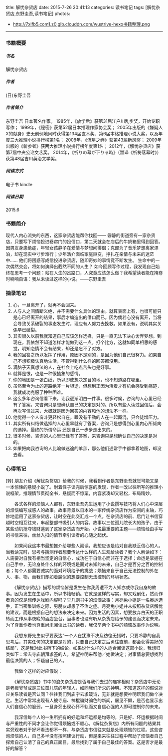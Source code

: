 title: 解忧杂货店
date: 2015-7-26 20:41:13
categories: 读书笔记
tags: [解忧杂货店,东野圭吾,读书笔记]
photos:
- http://7xifb5.com1.z0.glb.clouddn.com/wustrive-hexo书籍整理.png
---

### 书籍概要

##### 书名
解忧杂货店

##### 作者
(日)东野圭吾 

##### 作者简介
东野圭吾
日本著名作家。
1985年，《放学后》获第31届江户川乱步奖，开始专职写作；
1999年，《秘密》获第52届日本推理作家协会奖；
2005年出版的《嫌疑人X的献身》史无前例地同时获得第134届直木奖、第6届本格推理小说大奖，以及年度三大推理小说排行榜第1名；
2008年，《流星之绊》获第43届新风奖；
2009年出版的《新参者》获两大推理小说排行榜年度第1名；
2012年，《解忧杂货店》获第7届中央公论文艺奖。
2014年，《祈りの幕が下りる時》（暂译《祈祷落幕时》）获第48届吉川英治文学奖。

##### 阅读方式
电子书 kindle

##### 阅读日期
2015.6

### 书籍简介

现代人内心流失的东西，这家杂货店能帮你找回——
僻静的街道旁有一家杂货店，只要写下烦恼投进卷帘门的投信口，第二天就会在店后的牛奶箱里得到回答。
因男友身患绝症，年轻女孩静子在爱情与梦想间徘徊；克郎为了音乐梦想离家漂泊，却在现实中寸步难行；少年浩介面临家庭巨变，挣扎在亲情与未来的迷茫中……
他们将困惑写成信投进杂货店，随即奇妙的事情竟不断发生。
生命中的一次偶然交会，将如何演绎出截然不同的人生？
如今回顾写作过程，我发现自己始终在思考一个问题：站在人生的岔路口，人究竟应该怎么做？我希望读者能在掩卷时喃喃自语：我从未读过这样的小说。——东野圭吾


### 摘录笔记
1. 心，一旦离开了，就再不会回来。
2. 人与人之间情断义绝，并不需要什么具体的理由。就算表面上有，也很可能只是心已经离开的结果，事后才编造出的借口而已。因为倘若心没有离开，当将会导致关系破裂的事态发生时，理应有人努力去挽救。如果没有，说明其实关係早已破裂。
3. 其实很久以前我就知道自己应该怎样选择，只是一直无法下决心舍弃梦想。到现在，我依然不知道怎样才能做到这一点。打个比方，这就如同单相思的感觉，明知恋情不会有结果，却还是忘不了对方。
4. 我的回答之所以发挥了作用，原因不是别的，是因为他们自己很努力。如果自己不想积极认真地生活，不管得到什么样的回答都没用。
5. 满脑子天真想法的人，在社会上吃点苦头也是好事。
6. 就算是恨，也是一种很抽象的感情。
7. 你的地图是一张白纸，所以即使想决定目的地，也不知道路在哪里。
8. 虽然至今为止的道路绝非一片坦途，但想到正因为活着才有机会感受到痛楚，我就成功克服了种种困难。
9. 这么多年咨询信看下来，让我逐渐明白一件事。很多时候，咨询的人心里已经有了答案，来咨询只是想确认自己的决定是对的。所以有些人读过回信后，会再次写信过来，大概就是因为回答的内容和他的想法不一样。
10. 他觉得一个人奋斗更轻松自在。跟没有干劲的人在一起厮混，只会徒增压力。
11. 其实所有纠结做选择的人心里早就有了答案，咨询只是想得到心里内心所倾向的选择。最终的所谓命运 还是自己一步步走出来的。
12. 很多时候，咨询的人心里已经有了答案，来咨询只是想确认自己的决定是对的。
13. 如果把向我咨询的人比喻做迷途的羊羔，那么他们通常手中都拿着地图，却没去看。

### 心得笔记
[转]
朋友介绍《解忧杂货店》给我的时候，我看到作者是东野圭吾就觉可能又是一本惊悚的悬疑小说了。耐着性子读完后惊喜的发现，作者一改以往所写的推理小说框架，推理情节贯彻全书，悬疑而不惊栗，内容紧凑却又轻松，布局精妙。
 
　　各式各样的烦恼人人都有，东野圭吾先生运用了小说撰写技巧将人们心中深层的烦恼编写成感人的故事。故事背景以日本的一家传统杂货店作为空间的主轴，巧妙地运用了这家杂货店，让时空在此交汇成一个点。在杂货店的前、后门让书信穿越时空相互往来，串起整部书吸引人的内容。故事以三位孤儿院长大的孩子，由于某些动机抢夺钱财逃到了这家杂货店而开始。小说最重要的主题——烦恼经由手写的书信来往，丝丝入扣的情节牵引读者的心随之起伏。
 
　　如果问我这本书最想推介给哪些人阅读，我想应该是给对自我缺乏信心的人。当我读完时，思考与揣测作者想要传达什么样的人生观给读者？我个人解读如下：人需要对自我有相当坚定的自信心，成功在于自信心而非在于选择；命运是掌握在自己手中，无论身处什么样的环境或是面对未知的未来，自己才是百分之百的控制者；每个人都需要诚实的面对环境给予的挑战；烦恼来自于自己无法控制的外在人、事、物，而我们却如着魔似的想要控制无法控制的环境状态。
 
　　《解忧杂货店》描写的烦恼皆是发生在你我周遭不为人知亦或你我自身的故事。因为发生在生活中，所以书籍畅销。它就是这样的写实，却又戏剧化，然而作者真的仅是想传达戏剧内容吗？举几则书中的烦恼故事：月亮兔小姐是一名奥运选手，正当密集训练之际，男朋友却患了不治之症。月亮兔小姐并未按照杂货店解忧的建议，而是根据自己的想法来决定未来。因为生活的因素，想要放弃白天的正职转而工作从事夜晚的酒店坐台，当事者也没有听从杂货店给予的建议而决定未来。为了尊重作者也尊重尚未阅读此书的读者，我仅举两个书中的烦恼故事作为说明。
 
　　我想东野先生似乎要表达“一个人在犹豫不决及彷徨无措时，只要冷静的自我思考后，其实任何的决定都是对的，只要自己决定之后勇往直前，都会获得美好的结局”，这是我对此书所下的结论。如果说什么样的人适合阅读这部小说，我想归类如下：常去寺庙朝拜求签的人，希望神明来帮他／她做决定；对事情总要想找到最佳决策的人；怀疑自己的人。
 
　　我做个这样的对应假说：
 
　　《解忧杂货店》书中的浪矢杂货店是否与我们去过的庙宇相似？杂货店中无论是老板爷爷或是三位孤儿院的年轻人，如同我们所求的神明。不知道这样的假说对应关系读者是否认同？往往我们到庙宇去求箴诗，无非就是想要神明帮我们做个决定。生活中常常出现有人被寺庙、神棍骗财骗色的新闻，屡见不鲜，是否也显示出人们自信心的脆弱，一旦身旁出现心怀不轨而又自信心强的人即可控制你的未来。
 
　　我深信每个人的一生所拥有的好运和坏运都是均等的，只是好、坏运根据时间与严重性的不同才会让你觉得烦恼或不顺心。《解忧杂货店》内所有问题的结果其实旁观者对于好坏看法都不一样，与杂货店书信往来就是处理烦恼的过程。这些咨询烦恼的人，自己多半没有按照建议行动，但是来来往往过程中帮助了烦恼者自己探索自己认清了自己的真正面目，最后找到了属于自己最佳的答案。这是否才是最好的解答？
